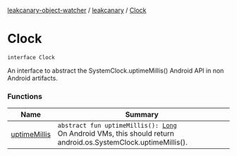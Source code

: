 [leakcanary-object-watcher](../../index.md) / [leakcanary](../index.md) / [Clock](./index.md)

# Clock

`interface Clock`

An interface to abstract the SystemClock.uptimeMillis() Android API in non Android artifacts.

### Functions

| Name | Summary |
|---|---|
| [uptimeMillis](uptime-millis.md) | `abstract fun uptimeMillis(): `[`Long`](https://kotlinlang.org/api/latest/jvm/stdlib/kotlin/-long/index.html)<br>On Android VMs, this should return android.os.SystemClock.uptimeMillis(). |
